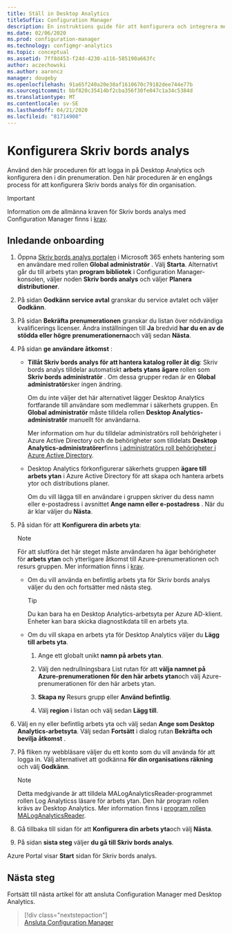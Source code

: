 ```yaml
---
title: Ställ in Desktop Analytics
titleSuffix: Configuration Manager
description: En instruktions guide för att konfigurera och integrera med Desktop Analytics.
ms.date: 02/06/2020
ms.prod: configuration-manager
ms.technology: configmgr-analytics
ms.topic: conceptual
ms.assetid: 7ff8d453-f24d-4230-a116-585190a663fc
author: aczechowski
ms.author: aaroncz
manager: dougeby
ms.openlocfilehash: 91a65f240a20e30af1610670c79182dee744e77b
ms.sourcegitcommit: bbf820c35414bf2cba356f30fe047c1a34c5384d
ms.translationtype: MT
ms.contentlocale: sv-SE
ms.lasthandoff: 04/21/2020
ms.locfileid: "81714908"
---
```

# <a name="how-to-set-up-desktop-analytics"></a>Konfigurera Skriv bords analys

Använd den här proceduren för att logga in på Desktop Analytics och konfigurera den i din prenumeration. Den här proceduren är en engångs process för att konfigurera Skriv bords analys för din organisation.  

> [!Important]  
> Information om de allmänna kraven för Skriv bords analys med Configuration Manager finns i [krav](overview.md#prerequisites).  

## <a name="initial-onboarding"></a>Inledande onboarding

1. Öppna [Skriv bords analys portalen](https://aka.ms/desktopanalytics) i Microsoft 365 enhets hantering som en användare med rollen **Global administratör** . Välj **Starta**. Alternativt går du till arbets ytan **program bibliotek** i Configuration Manager-konsolen, väljer noden **Skriv bords analys** och väljer **Planera distributioner**.

2. På sidan **Godkänn service avtal** granskar du service avtalet och väljer **Godkänn**.  

3. På sidan **Bekräfta prenumerationen** granskar du listan över nödvändiga kvalificerings licenser. Ändra inställningen till **Ja** bredvid **har du en av de stödda eller högre prenumerationerna**och välj sedan **Nästa**.  

4. På sidan **ge användare åtkomst** :

    - **Tillåt Skriv bords analys för att hantera katalog roller åt dig**: Skriv bords analys tilldelar automatiskt **arbets ytans ägare** rollen som **Skriv bords administratör** . Om dessa grupper redan är en **Global administratör**sker ingen ändring.

        Om du inte väljer det här alternativet lägger Desktop Analytics fortfarande till användare som medlemmar i säkerhets gruppen. En **Global administratör** måste tilldela rollen **Desktop Analytics-administratör** manuellt för användarna.

        Mer information om hur du tilldelar administratörs roll behörigheter i Azure Active Directory och de behörigheter som tilldelats **Desktop Analytics-administratörer**finns [i administratörs roll behörigheter i Azure Active Directory](https://docs.microsoft.com/azure/active-directory/users-groups-roles/directory-assign-admin-roles).  

    - Desktop Analytics förkonfigurerar säkerhets gruppen **ägare till arbets ytan** i Azure Active Directory för att skapa och hantera arbets ytor och distributions planer.

        Om du vill lägga till en användare i gruppen skriver du dess namn eller e-postadress i avsnittet **Ange namn eller e-postadress** . När du är klar väljer du **Nästa**.

5. På sidan för att **Konfigurera din arbets yta**:  

    > [!NOTE]  
    > För att slutföra det här steget måste användaren ha ägar behörigheter för **arbets ytan** och ytterligare åtkomst till Azure-prenumerationen och resurs gruppen. Mer information finns i [krav](overview.md#prerequisites).  

    - Om du vill använda en befintlig arbets yta för Skriv bords analys väljer du den och fortsätter med nästa steg.  

        > [!TIP]  
        > Du kan bara ha en Desktop Analytics-arbetsyta per Azure AD-klient. Enheter kan bara skicka diagnostikdata till en arbets yta.  

    - Om du vill skapa en arbets yta för Desktop Analytics väljer du **Lägg till arbets yta**.  

        1. Ange ett globalt unikt **namn på arbets ytan**.

        2. Välj den nedrullningsbara List rutan för att **välja namnet på Azure-prenumerationen för den här arbets ytan**och välj Azure-prenumerationen för den här arbets ytan.  

        3. **Skapa ny** Resurs grupp eller **Använd befintlig**.

        4. Välj **region** i listan och välj sedan **Lägg till**.  

6. Välj en ny eller befintlig arbets yta och välj sedan **Ange som Desktop Analytics-arbetsyta**.  Välj sedan **Fortsätt** i dialog rutan **Bekräfta och bevilja åtkomst** .  

7. På fliken ny webbläsare väljer du ett konto som du vill använda för att logga in. Välj alternativet att godkänna **för din organisations räkning** och välj **Godkänn**.  

    > [!Note]  
    > Detta medgivande är att tilldela MALogAnalyticsReader-programmet rollen Log Analyticss läsare för arbets ytan. Den här program rollen krävs av Desktop Analytics. Mer information finns i [program rollen MALogAnalyticsReader](troubleshooting.md#bkmk_MALogAnalyticsReader).  

8. Gå tillbaka till sidan för att **Konfigurera din arbets yta**och välj **Nästa**.  

9. På sidan **sista steg** väljer **du gå till Skriv bords analys**.

Azure Portal visar **Start** sidan för Skriv bords analys.

## <a name="next-steps"></a>Nästa steg

Fortsätt till nästa artikel för att ansluta Configuration Manager med Desktop Analytics.
> [!div class="nextstepaction"]  
> [Ansluta Configuration Manager](connect-configmgr.md)  
